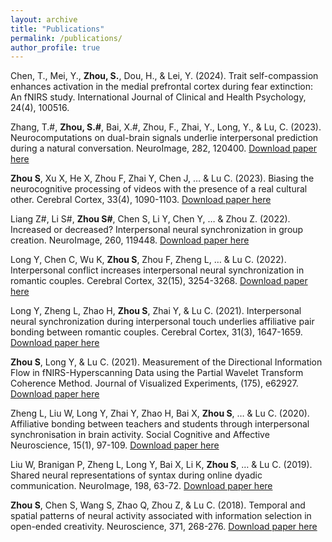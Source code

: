```yaml
---
layout: archive
title: "Publications"
permalink: /publications/
author_profile: true
---
```

Chen, T., Mei, Y., **Zhou, S.**, Dou, H., & Lei, Y. (2024). Trait self-compassion enhances activation in the medial prefrontal cortex during fear extinction: An fNIRS study. International Journal of Clinical and Health Psychology, 24(4), 100516.

Zhang, T.#, **Zhou, S.#**, Bai, X.#, Zhou, F., Zhai, Y., Long, Y., & Lu, C. (2023). Neurocomputations on dual-brain signals underlie interpersonal prediction during a natural conversation. NeuroImage, 282, 120400. [Download paper here](https://manipulative.github.io/academicpages.github.io/files/NI2023.pdf)

**Zhou S**, Xu X, He X, Zhou F, Zhai Y, Chen J, … & Lu C. (2023). Biasing the neurocognitive processing of videos with the presence of a real cultural other. Cerebral Cortex, 33(4), 1090-1103. [Download paper here](https://manipulative.github.io/academicpages.github.io/files/CC2023.pdf)

Liang Z#, Li S#, **Zhou S#**, Chen S, Li Y, Chen Y, … & Zhou Z. (2022). Increased or decreased? Interpersonal neural synchronization in group creation. NeuroImage, 260, 119448. [Download paper here](https://manipulative.github.io/academicpages.github.io/files/NI2022.pdf)

Long Y, Chen C, Wu K, **Zhou S**, Zhou F, Zheng L, … & Lu C. (2022). Interpersonal conflict increases interpersonal neural synchronization in romantic couples. Cerebral Cortex, 32(15), 3254-3268. [Download paper here](https://manipulative.github.io/academicpages.github.io/files/CC2022.pdf)

Long Y, Zheng L, Zhao H, **Zhou S**, Zhai Y, & Lu C. (2021). Interpersonal neural synchronization during interpersonal touch underlies affiliative pair bonding between romantic couples. Cerebral Cortex, 31(3), 1647-1659. [Download paper here](https://manipulative.github.io/academicpages.github.io/files/CC2021.pdf)

**Zhou S**, Long Y, & Lu C. (2021). Measurement of the Directional Information Flow in fNIRS-Hyperscanning Data using the Partial Wavelet Transform Coherence Method. Journal of Visualized Experiments, (175), e62927. [Download paper here](https://manipulative.github.io/academicpages.github.io/files/JOVE2021.pdf)

Zheng L, Liu W, Long Y, Zhai Y, Zhao H, Bai X, **Zhou S**, … & Lu C. (2020). Affiliative bonding between teachers and students through interpersonal synchronisation in brain activity. Social Cognitive and Affective Neuroscience, 15(1), 97-109. [Download paper here](https://manipulative.github.io/academicpages.github.io/files/SCAN2020.pdf)

Liu W, Branigan P, Zheng L, Long Y, Bai X, Li K, **Zhou S**, … & Lu C. (2019). Shared neural representations of syntax during online dyadic communication. NeuroImage, 198, 63-72. [Download paper here](https://manipulative.github.io/academicpages.github.io/files/NI2019.pdf)

**Zhou S**, Chen S, Wang S, Zhao Q, Zhou Z, & Lu C. (2018). Temporal and spatial patterns of neural activity associated with information selection in open-ended creativity. Neuroscience, 371, 268-276. [Download paper here](https://manipulative.github.io/academicpages.github.io/files/Neuroscience2018.pdf)
